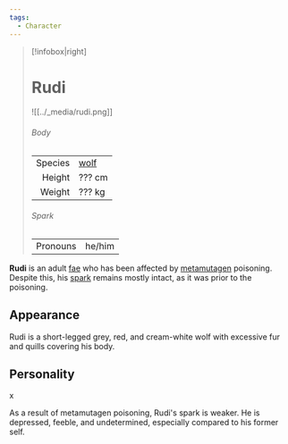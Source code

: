 ```yaml
---
tags:
  - Character
---
```

> [!infobox|right]
> # Rudi
> ![[../_media/rudi.png]]
> ###### Body
> |  |  |
> | ---: | ---- |
> | Species | [wolf](<../Æther/Body.md#Wolf>) |
> | Height | ??? cm |
> | Weight | ??? kg |
> ###### Spark
> |  |  |
> | ---: | ---- |
> | Pronouns | he/him |

**Rudi** is an adult [fae](<../Æther/Fae.md>) who has been affected by [metamutagen](<../Technology/Metamutagen.md>) poisoning. Despite this, his [spark](<../Æther/Spark.md>) remains mostly intact, as it was prior to the poisoning.

## Appearance
Rudi is a short-legged grey, red, and cream-white wolf with excessive fur and quills covering his body.

## Personality
x

As a result of metamutagen poisoning, Rudi's spark is weaker. He is depressed, feeble, and undetermined, especially compared to his former self.